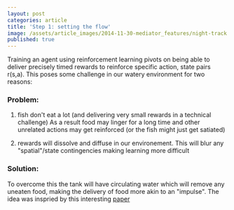 ```yaml
---
layout: post
categories: article
title: 'Step 1: setting the flow'
image: /assets/article_images/2014-11-30-mediator_features/night-track.JPG
published: true
---
```


Training an agent using reinforcement learning pivots on being able to deliver precisely timed rewards to reinforce specific action, state pairs r(s,a). This poses some challenge in our watery environment for two reasons:

### Problem:
1. fish don't eat a lot (and delivering very small rewards in a technical challenge)
	As a result food may linger for a long time and other unrelated actions may get reinforced (or the fish might just get satiated)
	
2. rewards will dissolve and diffuse in our environement.
	This will blur any "spatial"/state contingencies making learning more difficult

### Solution:
To overcome this the tank will have circulating water which will remove any uneaten food, making the delivery of food more akin to an "impulse". The idea was inspried by this interesting [paper](https://www.sciencedirect.com/science/article/pii/S016643281730801X)






